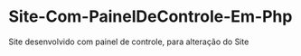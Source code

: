 # Site-Com-PainelDeControle-Em-Php
Site desenvolvido com painel de controle, para alteração do Site
